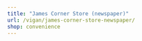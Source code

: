 ```yaml
---
title: "James Corner Store (newspaper)"
url: /vigan/james-corner-store-newspaper/
shop: convenience
---
```

